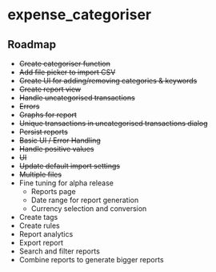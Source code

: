 # expense_categoriser

## Roadmap

- ~~Create categoriser function~~
- ~~Add file picker to import CSV~~
- ~~Create UI for adding/removing categories & keywords~~
- ~~Create report view~~
- ~~Handle uncategorised transactions~~
- ~~Errors~~
- ~~Graphs for report~~
- ~~Unique transactions in uncategorised transactions dialog~~
- ~~Persist reports~~
- ~~Basic UI / Error Handling~~
- ~~Handle positive values~~
- ~~UI~~
- ~~Update default import settings~~
- ~~Multiple files~~
- Fine tuning for alpha release
  - Reports page
  - Date range for report generation
  - Currency selection and conversion
- Create tags
- Create rules
- Report analytics
- Export report
- Search and filter reports
- Combine reports to generate bigger reports
